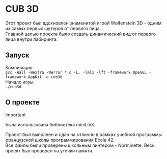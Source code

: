 CUB 3D
======

Этот проект был вдохновлен знаменитой игрой Wolfenstein 3D - одним из самых первых шутеров от первого лица.  
Главной целью проекта было создать динамический вид от первого лица внутри лабиринта.

## Запуск
Компиляция:  
`gcc -Wall -Wextra -Werror *.o -L. -lmlx -lft -framework OpenGL -framework AppKit -o cub3d`  
Начало игры:  
`./cub3d`

## О проекте
>[!IMPORTANT]
>Была использована библиотека miniLibX.

Проект был выполнен и сдан на отлично в рамках учебной программы французской школы программирования Ecole 42.  
Все файлы были проверены школьным линтером - Norminette. Весь проект был проверен на утечки памяти.
